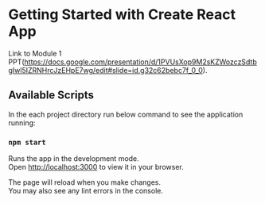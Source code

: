 # Getting Started with Create React App

Link to Module 1 PPT(https://docs.google.com/presentation/d/1PVUsXop9M2sKZWozczSdtbgIwl5IZRNHrcJzEHpE7wg/edit#slide=id.g32c62bebc7f_0_0).

## Available Scripts

In the each project directory run below command to see the application running:

### `npm start`

Runs the app in the development mode.\
Open [http://localhost:3000](http://localhost:3000) to view it in your browser.

The page will reload when you make changes.\
You may also see any lint errors in the console.

